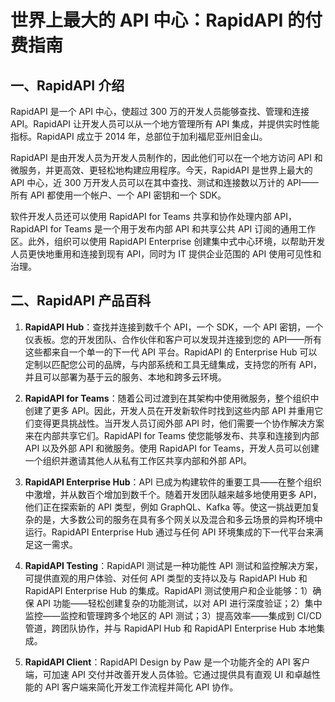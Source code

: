 # 世界上最大的 API 中心：RapidAPI 的付费指南

## 一、RapidAPI 介绍

RapidAPI 是一个 API 中心，使超过 300 万的开发人员能够查找、管理和连接 API。RapidAPI 让开发人员可以从一个地方管理所有 API 集成，并提供实时性能指标。RapidAPI 成立于 2014 年，总部位于加利福尼亚州旧金山。

RapidAPI 是由开发人员为开发人员制作的，因此他们可以在一个地方访问 API 和微服务，并更高效、更轻松地构建应用程序。今天，RapidAPI 是世界上最大的 API 中心，近 300 万开发人员可以在其中查找、测试和连接数以万计的 API——所有 API 都使用一个帐户、一个 API 密钥和一个 SDK。

软件开发人员还可以使用 RapidAPI for Teams 共享和协作处理内部 API，RapidAPI for Teams 是一个用于发布内部 API 和共享公共 API 订阅的通用工作区。此外，组织可以使用 RapidAPI Enterprise 创建集中式中心环境，以帮助开发人员更快地重用和连接到现有 API，同时为 IT 提供企业范围的 API 使用可见性和治理。

## 二、RapidAPI 产品百科

1. **RapidAPI Hub**：查找并连接到数千个 API，一个 SDK，一个 API 密钥，一个仪表板。您的开发团队、合作伙伴和客户可以发现并连接到您的 API——所有这些都来自一个单一的下一代 API 平台。RapidAPI 的 Enterprise Hub 可以定制以匹配您公司的品牌，与内部系统和工具无缝集成，支持您的所有 API，并且可以部署为基于云的服务、本地和跨多云环境。

2. **RapidAPI for Teams**：随着公司过渡到在其架构中使用微服务，整个组织中创建了更多 API。因此，开发人员在开发新软件时找到这些内部 API 并重用它们变得更具挑战性。当开发人员订阅外部 API 时，他们需要一个协作解决方案来在内部共享它们。RapidAPI for Teams 使您能够发布、共享和连接到内部 API 以及外部 API 和微服务。使用 RapidAPI for Teams，开发人员可以创建一个组织并邀请其他人从私有工作区共享内部和外部 API。

3. **RapidAPI Enterprise Hub**：API 已成为构建软件的重要工具——在整个组织中激增，并从数百个增加到数千个。随着开发团队越来越多地使用更多 API，他们正在探索新的 API 类型，例如 GraphQL、Kafka 等。使这一挑战更加复杂的是，大多数公司的服务在具有多个网关以及混合和多云场景的异构环境中运行。RapidAPI Enterprise Hub 通过与任何 API 环境集成的下一代平台来满足这一需求。

4. **RapidAPI Testing**：RapidAPI 测试是一种功能性 API 测试和监控解决方案，可提供直观的用户体验、对任何 API 类型的支持以及与 RapidAPI Hub 和 RapidAPI Enterprise Hub 的集成。RapidAPI 测试使用户和企业能够：1）确保 API 功能——轻松创建复杂的功能测试，以对 API 进行深度验证；2）集中监控——监控和管理跨多个地区的 API 测试；3）提高效率——集成到 CI/CD 管道，跨团队协作，并与 RapidAPI Hub 和 RapidAPI Enterprise Hub 本地集成。

5. **RapidAPI Client**：RapidAPI Design by Paw 是一个功能齐全的 API 客户端，可加速 API 交付并改善开发人员体验。它通过提供具有直观 UI 和卓越性能的 API 客户端来简化开发工作流程并简化 API 协作。


